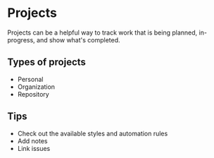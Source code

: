 # Projects

Projects can be a helpful way to track work that is being planned, in-progress, and show what's completed.

## Types of projects

- Personal
- Organization
- Repository

## Tips

- Check out the available styles and automation rules
- Add notes
- Link issues
